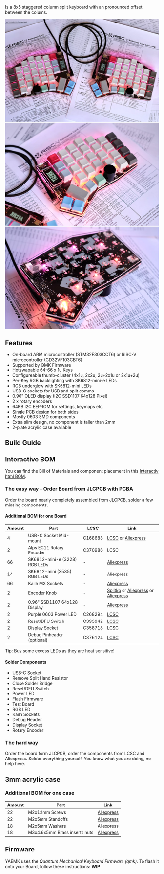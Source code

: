 Is a 8x5 staggered column split keyboard with an pronounced offset between the colums. 

![YAEMK wide view](images/1_yaemk_wide.webp)
![YAEMK close up front](images/2_yaemk_close_up_rgb_front.webp)
![YAEMK close up back](images/4_yaemk_close_up_rgb_back.webp)

## Features

* On-board ARM microcontroller (STM32F303CCT6) or RISC-V microcontroller (GD32VF103CBT6)
* Supported by QMK Firmware
* Hotswapable 64-66 x 1u Keys
* Configureable thumb-cluster (4x1u, 2x2u, 2u+2x1u or 2x1u+2u)
* Per-Key RGB backlighting with SK6812-mini-e LEDs
* RGB underglow with SK6812-mini LEDs
* USB-C sockets for USB and split comms
* 0.96" OLED display (I2C SSD1107 64x128 Pixel)
* 2 x rotary encoders
* 64KB I2C EEPROM for settings, keymaps etc.
* Single PCB design for both sides
* Mostly 0603 SMD components
* Extra slim design, no component is taller than 2mm
* 2-plate acrylic case available

## Build Guide

## Interactive BOM

You can find the Bill of Materials and component placement in this [Interactiv html BOM](./yaemk_rev_1_2.html).

### The easy way - Order Board from JLCPCB with PCBA

Order the board nearly completely assembled from JLCPCB, solder a few missing components.

#### Additional BOM for one Board

| Amount | Part                          | LCSC    | Link                                                                                                                                                                                                                                |
| ------ | ----------------------------- | ------- | ----------------------------------------------------------------------------------------------------------------------------------------------------------------------------------------------------------------------------------- |
| 4      | USB-C Socket Mid-mount        | C168688 | [LCSC](https://lcsc.com/product-detail/USB-Connectors_Jing-Extension-of-the-Electronic-Co-C168688_C168688.html) or [Aliexpress](https://www.aliexpress.com/item/4000074094558.html)                                                 |
| 2      | Alps EC11 Rotary Encoder      | C370986 | [LCSC](https://lcsc.com/product-detail/Coded-Rotary-Switches_ALPS-Electric-EC11E183440C_C370986.html)                                                                                                                               |
| 66     | SK6812-mini-e (3228) RGB LEDs | -       | [Aliexpress](https://www.aliexpress.com/item/4000475685852.html)                                                                                                                                                                    |
| 14     | SK6812-mini (3535) RGB LEDs   | -       | [Aliexpress](https://www.aliexpress.com/item/33019583218.html)                                                                                                                                                                      |
| 66     | Kailh MX Sockets              | -       | [Aliexpress](https://www.aliexpress.com/item/32951252318.html)                                                                                                                                                                      |
| 2      | Encoder Knob                  | -       | [Splitkb](https://splitkb.com/collections/keyboard-parts/products/matte-aluminium-encoder-knob) or [Aliexpress](https://www.aliexpress.com/item/32893184848.html) or [Aliexpress](https://www.aliexpress.com/item/32810522800.html) |
| 2      | 0.96" SSD1107 64x128 Display  | -       | [Aliexpress](https://www.aliexpress.com/item/4000547865501.html)                                                                                                                                                                    |
| 2      | Purple 0603 Power LED         | C268294 | [LCSC](https://lcsc.com/product-detail/Light-Emitting-Diodes-LED_OptoSupply-OSK40603C1E_C268294.html)                                                                                                                               |
| 2      | Reset/DFU Switch              | C393942 | [LCSC](https://lcsc.com/product-detail/Tactile-Switches_SHOU-HAN-TS24CA_C393942.html)                                                                                                                                               |
| 2      | Display Socket                | C358718 | [LCSC](https://lcsc.com/product-detail/Pin-Header-Female-Header_MINTRON-MTF185-104SY1_C358718.html)                                                                                                                                 |
| 2      | Debug Pinheader (optional)    | C376124 | [LCSC](https://lcsc.com/product-detail/Pin-Header-Female-Header_MINTRON-MTB125-1106R1_C376124.html)                                                                                                                                 |

Tip: Buy some excess LEDs as they are heat sensitive!
####  Solder Components

* USB-C Socket
* Remove Split Hand Resistor 
* Close Solder Bridge
* Reset/DFU Switch
* Power LED
* Flash Firmware
* Test Board
* RGB LED
* Kailh Sockets
* Debug Header
* Display Socket
* Rotary Encoder
  
### The hard way

Order the board form JLCPCB, order the components from LCSC and Aliexpress. Solder everything yourself. You know what you are doing, no help here.
## 3mm acrylic case

### Additional BOM for one case

| Amount | Part                          | Link                                                             |
| ------ | ----------------------------- | ---------------------------------------------------------------- |
| 22     | M2x12mm Screws                | [Aliexpress](https://www.aliexpress.com/item/4000720099366.html) |
| 22     | M2x5mm Standoffs              | [Aliexpress](https://www.aliexpress.com/item/4000727223674.html) |
| 18     | M2x5mm Washers                | [Aliexpress](https://www.aliexpress.com/item/4000734426632.html) |
| 18     | M3x4.6x5mm Brass inserts nuts | [Aliexpress](https://www.aliexpress.com/item/4000688990203.html) |

## Firmware

YAEMK uses the *Quantum Mechanical Keyboard Firmware (qmk)*. To flash it onto your Board, follow these instructions: **WIP**